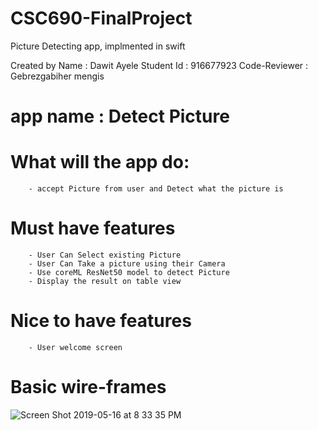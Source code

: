 
# CSC690-FinalProject
Picture Detecting app, implmented in swift

Created by  Name : Dawit Ayele
						Student Id : 916677923
Code-Reviewer : Gebrezgabiher mengis

# app name : Detect Picture

# What will the app do: 
		- accept Picture from user and Detect what the picture is 
	
# Must have features
		- User Can Select existing Picture
		- User Can Take a picture using their Camera
		- Use coreML ResNet50 model to detect Picture
		- Display the result on table view
# Nice to have features
		- User welcome screen 
		
# Basic wire-frames
![Screen Shot 2019-05-16 at 8 33 35 PM](https://user-images.githubusercontent.com/36940073/57902449-f87f7c80-781d-11e9-9fc7-58781a30f203.png)
